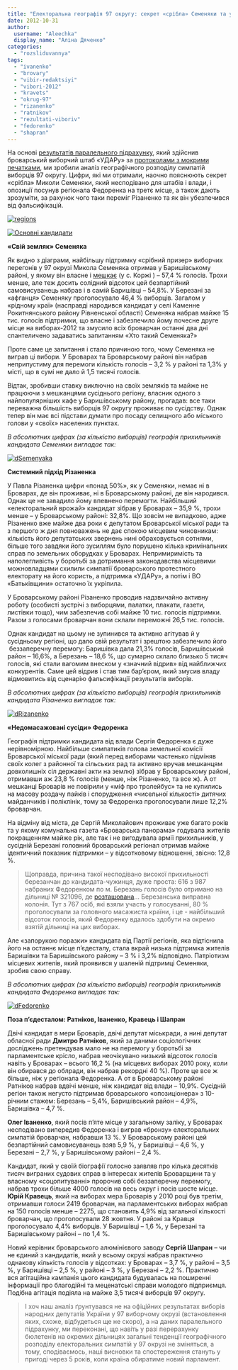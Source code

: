 ```yaml
---
title: "Електоральна географія 97 округу: секрет «срібла» Семеняки та урок беззаперечної перемоги від Різаненка"
date: 2012-10-31
author: 
  username: "Aleechka"
  display_name: "Аліна Дяченко"
categories: 
  - "rozsliduvannya"
tags: 
  - "ivanenko"
  - "brovary"
  - "vibir-redaktsiyi"
  - "vibori-2012"
  - "kravets"
  - "okrug-97"
  - "rizanenko"
  - "ratnikov"
  - "rezultati-viboriv"
  - "fedorenko"
  - "shapran"
---
```


На основі [результатів паралельного підрахунку](https://vk.com/wall-33385818_818), який здійснив броварський виборчий штаб «УДАРу» за [протоколами з мокрими печатками](http://groza.org/protokoly-dilnychyh-vyborchyh-komisij-po-m-brovary-foto/), ми зробили аналіз географічного розподілу симпатій виборців 97 округу. Цифри, які ми отримали, наочно пояснюють секрет «срібла» Миколи Семеняки, який несподівано для штабів і влади, і опозиції посунув регіонала Федоренка на третє місце, а також дають зрозуміти, за рахунок чого таки переміг Різаненко та як він убезпечився від фальсифікацій.

[![](https://mpz.brovary.org/wp-content/uploads/2012/10/regions.png "regions")](https://mpz.brovary.org/wp-content/uploads/2012/10/regions.png)

[![](https://mpz.brovary.org/wp-content/uploads/2012/10/Osnovni-kandidati.jpg "Основні кандидати")](https://mpz.brovary.org/wp-content/uploads/2012/10/Osnovni-kandidati.jpg)

**«Свій земляк» Семеняка**

Як видно з діаграми, найбільшу підтримку «срібний призер» виборчих перегонів у 97 окрузі Микола Семеняка отримав у Баришівському районі, у якому він власне і [мешкає](https://mpz.brovary.org/yaroshenko-ivanenko-shapran-ta-semenyaka-balotuvatimutsya-po-viborchomu-okrugu-97-u-poryadku-samovisuvannya/) (у с. Коржі ) – 57,4 % голосів. Трохи менше, але теж досить солідний відсоток цей безпартійний самовисуванець набрав і в самій Баришівці – 54,8%. У Березані за «афганця» Семеняку проголосувало 46,4 % виборців. Загалом у «рідному краї» (насправді народився кандидат у селі Каменне Рокитнянського району Рівненської області) Семеняка набрав майже 15 тис. голосів підтримки, що власне і забезпечило йому почесне друге місце на виборах-2012 та змусило всіх броварчан останні два дні спантеличено задаватись запитанням «Хто такий Семеняка?»

Проте саме це запитання і стало причиною того, чому Семеняка не виграв ці вибори. У Броварах та Броварському районі він набрав неприпустиму для перемоги кількість голосів – 3,2 % у районі та 1,3% у місті, що в сумі не дало й 1,5 тисячі голосів.

Відтак, зробивши ставку виключно на своїх земляків та майже не працюючи з мешканцями сусіднього регіону, власник одного з найпопулярніших кафе у Баришівському району, прогадав: все таки переважна більшість виборців 97 округу проживає по сусідству. Однак тепер він має всі підстави думати про посаду селищного або міського голови у «своїх» населених пунктах.

_В абсолютних цифрах (за кількістю виборців) географія прихильників кандидата Семеняки вигладає так:_

[![](https://mpz.brovary.org/wp-content/uploads/2012/10/dSemenyaka.jpg "dSemenyaka")](https://mpz.brovary.org/wp-content/uploads/2012/10/dSemenyaka.jpg)

**Системний підхід Різаненка**

У Павла Різаненка цифри «понад 50%», як у Семеняки, немає ні в Броварах, де він проживає, ні в Броварському районі, де він народився. Однак це не завадило йому впевнено перемогти. Найбільший «електоральний врожай» кандидат зібрав у Броварах – 35,9 %, трохи менше – у Броварському районі: 32,8%. Що зовсім не випадково, адже Різаненко вже майже два роки є депутатом Броварської міської ради та з першого ж дня повноважень не дає спокою місцевим чиновникам: кількість його депутатських звернень нині обраховується сотнями, більше того завдяки його зусиллям було порушено кілька кримінальних справ по земельних оборудках у Броварах. Непримиримість та наполегливість у боротьбі за дотримання законодавства місцевими можновладцями схилили симпатії броварського протестного електорату на його користь, а підтримка «УДАРу», а потім і ВО «Батьківщини» остаточно їх укріпила.

У Броварському районі Різаненко проводив надзвичайно активну роботу (особисті зустрічі з виборцями, палатки, плакати, газети, листівки тощо), чим забезпечив собі майже 10 тис. голосів підтримки. Разом з голосами броварчан вони склали переможні 26,5 тис. голосів.

Однак кандидат на цьому не зупинився та активно агітував й у сусідньому регіоні, що дало свій результат і зрештою забезпечило його  беззаперечну перемогу: Баришівка дала 21,3% голосів, Баришівський район – 16,6%, а Березань – 18,6 %, що сумарно склало близько 5 тисяч голосів, які стали вагомим внеском у «значний відрив» від найближчих конкурентів. Саме цей відрив і став тим бар’єром, який змусив владу відмовитись від сценарію фальсифікації результатів виборів.

_В абсолютних цифрах (за кількістю виборців) географія прихильників кандидата Різаненка вигладає так:_

[![](https://mpz.brovary.org/wp-content/uploads/2012/10/dRizanenko.jpg "dRizanenko")](https://mpz.brovary.org/wp-content/uploads/2012/10/dRizanenko.jpg)

**«Недомасажовані сусіди» Федоренка**

Географія підтримки кандидата від влади Сергія Федоренка є дуже нерівномірною. Найбільше симпатиків голова земельної комісії Броварської міської ради (який перед виборами частенько підміняв своїх колег з районної та сільських рад та активно вручав мешканцям довколишніх сіл державні акти на землю) зібрав у Броварському районі, отримавши аж 23,8 % голосів (менше, ніж Різаненко, та все ж). А от мешканці Броварів не повірили у «міф про тролейбус» та не купились на масову роздачу пайків і спорудження «чисельної кількості» дитячих майданчиків і поліклінік, тому за Федоренка проголосували лише 12,2% броварчан.

На відміну від міста, де Сергій Миколайович проживає уже багато років та у якому комунальна газета «Броварська панорама» годувала жителів покращенням майже рік, але так і не вигодувала армії прихильників, у сусідній Березані головний броварський регіонал отримав майже ідентичний показник підтримки – у відсотковому відношенні, звісно: 12,8 %.

> Щоправда, причина такої несподівано високої прихильності березанчан до кандидата-чужинця, дуже проста: 616 з 987 набраних Федоренком по м. Березань голосів було отримано на дільниці № 321096, де [розташована](https://www.cvk.gov.ua/vnd2012/wp029pt001f01=900pid100=32pf7331=97.html)... Березанська виправна колонія. Тут з 767 осіб, які взяли участь у голосуванні, 80 % проголосували за головного масажиста країни, і це - найбільший відсоток голосів, який Федоренку вдалось здобути на окремо взятій дільниці на цих виборах.

Але «запорукою поразки» кандидата від Партії регіонів, яка відтіснила його на останнє місце п’єдесталу, стала вкрай низька підтримка жителів Баришівки та Баришівського району – 3 % і 3,2% відповідно. Патріотизм місцевих жителів, який проявився у шаленій підтримці Семеняки, зробив свою справу.

_В абсолютних цифрах (за кількістю виборців) географія прихильників кандидата Федоренка вигладає так:_

[![](https://mpz.brovary.org/wp-content/uploads/2012/10/dFedorenko.jpg "dFedorenko")](https://mpz.brovary.org/wp-content/uploads/2012/10/dFedorenko.jpg)

**Поза п’єдесталом: Ратніков, Іваненко, Кравець і Шапран**

Двічі кандидат в мери Броварів, двічі депутат міськради, а нині депутат обласної ради **Дмитро Ратніков**, який за даними соціологічних досліджень претендував мало не на перемогу у боротьбі за парламентське крісло, набрав неочікувано низький відсоток голосів навіть у Броварах – всього 16,2 % (на місцевих виборах 2010 року, коли він обирався до облради, він набрав рекордні 40 %). Проте це все ж більше, ніж у регіонала Федоренка. А от в Броварському районі Ратніков набрав вдвічі менше, ніж кандидат від влади – 10,9%. Сусідній регіон також негусто підтримав броварського «опозиціонера» з 10-річним стажем: Березань – 5,4%, Баришівський район – 4,9%, Баришівка – 4,7 %.

**Олег Іваненко**, який посів п’яте місце у загальному заліку, у Броварах несподівано випередив Федоренка і виграв «бронзу» електоральних симпатій броварчан, набравши 13 %. У Броварському районі цей безпартійний самовисуванець взяв 5,9 %, у Баришівці – 4,6 %, у Березані – 2,7 %, у Баришівському районі – 2,4 %.

Кандидат, який у своїй біографії голосно заявляв про кілька десятків тисяч виграних судових справ в інтересах жителів Броварщини та у власному «соцопитуванні» пророчив собі беззаперечну перемогу, набрав трохи більше 4000 голосів на весь округ і посів шосте місце. **Юрій Кравець**, який на виборах мера Броварів у 2010 році був третім, отримавши голоси 2419 броварчан, на парламентських виборах набрав на 150 голосів менше – 2275, що становить 4,9% від загальної кількості броварчан, що проголосували 28 жовтня. У районі за Кравця проголосувало 4,4% виборців. У Баришівці – 1,6 %, у Березані та Баришівському районі – по 1,4 %.

Новий керівник броварського алюмінієвого заводу **Сергій Шапран** – чи не єдиний з кандидатів, який у всьому окрузі набрав практично однакову кількість голосів у відсотках: у Броварах – 3,7 %, у районі – 3,5 %, у Баришівці – 2,5 %, у районі – 3 %, у Березані – 2,2 %. Практично вся агітаційна кампанія цього кандидата будувалась на поширенні інформації про благодійні та меценатські справи молодого підприємця. Подібна агітація подіяла на майже 3,5 тисячі виборців 97 округу.

> І хоч наш аналіз ґрунтувався не на офіційних результатах виборів народних депутатів України у 97 виборчому окрузі (встановлення яких, схоже, відбудеться ще не скоро), а на даних паралельного підрахунку, ми переконані, що навіть у разі перерахунку бюлетенів на окремих дільницях загальні тенденції географічного розподілу електоральних симпатій у 97 окрузі не зміняться, а тому, сподіваємось, наші висновки та спостереження стануть у пригоді через 5 років, коли країна обиратиме новий парламент.
